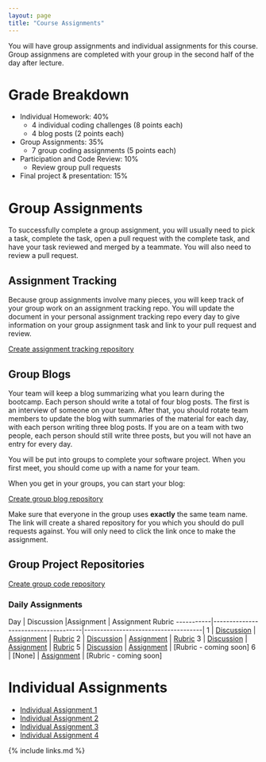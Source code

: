 ```yaml
---
layout: page
title: "Course Assignments"
---
```


You will have group assignments and individual assignments for this course. Group assignmens are completed with your group in the second half of the day after lecture.

# Grade Breakdown

- Individual Homework: 40%
    - 4 individual coding challenges (8 points each)
    - 4 blog posts (2 points each)
- Group Assignments: 35%
    - 7 group coding assignments (5 points each)
- Participation and Code Review: 10%
    - Review group pull requests
- Final project & presentation: 15%


# Group Assignments

To successfully complete a group assignment, you will usually need to pick a task, complete the task, open a pull request with the complete task, and have your task reviewed and merged by a teammate. You will also need to review a pull request. 

## Assignment Tracking

Because group assignments involve many pieces, you will keep track of your group work on an assignment tracking repo. 
You will update the document in your personal assignment tracking repo every day to give information on your group assignment task and link to your pull request and 
review.

[Create assignment tracking repository](https://classroom.github.com/a/_a01lTFG)

## Group Blogs

Your team will keep a blog summarizing what you learn during the bootcamp. Each person should write a total of four blog posts.
The first is an interview of someone on your team. After that, you should rotate team members to update the blog with summaries of the material
for each day, with each person writing three blog posts. If you are on a team with two people, each person should still write three posts, but you 
will not have an entry for every day.

You will be put into groups to complete your software project. When you first meet, you should come up with a name for your team. 

When you get in your groups, you can start your blog:

[Create group blog repository](https://classroom.github.com/a/xUDnbu7A)

Make sure that everyone in the group uses **exactly** the same team name. The link will create a shared repository for you which you should do pull requests against.
You will only need to click the link once to make the assignment.

## Group Project Repositories

[Create group code repository](https://classroom.github.com/a/liQdHxcC)

### Daily Assignments

Day        | Discussion                          |Assignment                           | Assignment Rubric
-----------|-------------------------------------|-------------------------------------|
1          | [Discussion](01-04-hwdiscussion1)   | [Assignment](group/group1)          | [Rubric](group/rubric1)
2          | [Discussion](01-07-hwdiscussion2)   | [Assignment](group/group2)          | [Rubric](group/rubric2)
3          | [Discussion](01-09-hwdiscussion3)   | [Assignment](group/group3)          | [Rubric](group/rubric3)
5          | [Discussion](01-17-hwdiscussion5)   | [Assignment](group/group5)          | [Rubric - coming soon]
6          | [None]                              | [Assignment](group/group7)          | [Rubric - coming soon]


# Individual Assignments
- [Individual Assignment 1](https://classroom.github.com/a/elPogk3L)
- [Individual Assignment 2](https://classroom.github.com/a/ouTfqdEO)
- [Individual Assignment 3](https://classroom.github.com/a/_AehVIhb)
- [Individual Assignment 4](https://classroom.github.com/a/wM5Wl-tW)

{% include links.md %}
